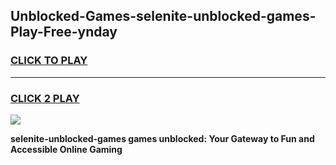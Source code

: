 
## Unblocked-Games-selenite-unblocked-games-Play-Free-ynday
<h3>
<a href="https://premium76.site?title=selenite-unblocked-games&ref=17A">CLICK TO PLAY</a></h3>
<hr>

<h3>
<a href="https://premium76.site?title=selenite-unblocked-games&ref=17A">CLICK 2 PLAY</a>
  
</h3>

<a href="https://premium76.site?title=selenite-unblocked-games&ref=17A"><img src="https://clearcache.store/games.png"></a>


**selenite-unblocked-games games unblocked: Your Gateway to Fun and Accessible Online Gaming**
